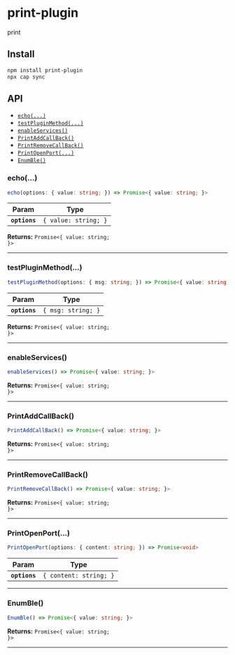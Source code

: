# print-plugin

print

## Install

```bash
npm install print-plugin
npx cap sync
```

## API

<docgen-index>

* [`echo(...)`](#echo)
* [`testPluginMethod(...)`](#testpluginmethod)
* [`enableServices()`](#enableservices)
* [`PrintAddCallBack()`](#printaddcallback)
* [`PrintRemoveCallBack()`](#printremovecallback)
* [`PrintOpenPort(...)`](#printopenport)
* [`EnumBle()`](#enumble)

</docgen-index>

<docgen-api>
<!--Update the source file JSDoc comments and rerun docgen to update the docs below-->

### echo(...)

```typescript
echo(options: { value: string; }) => Promise<{ value: string; }>
```

| Param         | Type                            |
| ------------- | ------------------------------- |
| **`options`** | <code>{ value: string; }</code> |

**Returns:** <code>Promise&lt;{ value: string; }&gt;</code>

--------------------


### testPluginMethod(...)

```typescript
testPluginMethod(options: { msg: string; }) => Promise<{ value: string; }>
```

| Param         | Type                          |
| ------------- | ----------------------------- |
| **`options`** | <code>{ msg: string; }</code> |

**Returns:** <code>Promise&lt;{ value: string; }&gt;</code>

--------------------


### enableServices()

```typescript
enableServices() => Promise<{ value: string; }>
```

**Returns:** <code>Promise&lt;{ value: string; }&gt;</code>

--------------------


### PrintAddCallBack()

```typescript
PrintAddCallBack() => Promise<{ value: string; }>
```

**Returns:** <code>Promise&lt;{ value: string; }&gt;</code>

--------------------


### PrintRemoveCallBack()

```typescript
PrintRemoveCallBack() => Promise<{ value: string; }>
```

**Returns:** <code>Promise&lt;{ value: string; }&gt;</code>

--------------------


### PrintOpenPort(...)

```typescript
PrintOpenPort(options: { content: string; }) => Promise<void>
```

| Param         | Type                              |
| ------------- | --------------------------------- |
| **`options`** | <code>{ content: string; }</code> |

--------------------


### EnumBle()

```typescript
EnumBle() => Promise<{ value: string; }>
```

**Returns:** <code>Promise&lt;{ value: string; }&gt;</code>

--------------------

</docgen-api>
